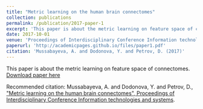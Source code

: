 ```yaml
---
title: "Metric learning on the human brain connectomes"
collection: publications
permalink: /publication/2017-paper-1
excerpt: 'This paper is about the metric learning on feature space of connectomes.'
date: 2017-10-01
venue: 'Proceedings of Interdisciplinary Conference Information technologies and systems'
paperurl: 'http://academicpages.github.io/files/paper1.pdf'
citation: 'Mussabayeva, A. and Dodonova, Y. and Petrov, D. (2017)'
---
```

This paper is about the metric learning on feature space of connectomes.
[Download paper here](http://academicpages.github.io/files/paper1.pdf)

Recommended citation: Mussabayeva, A. and Dodonova, Y. and Petrov, D., 
["Metric learning on the human brain connectomes", 
Proceedings of Interdisciplinary Conference Information technologies and systems](http://itas2017.iitp.ru/media/papers/1570366090_PRES1rG.pdf).